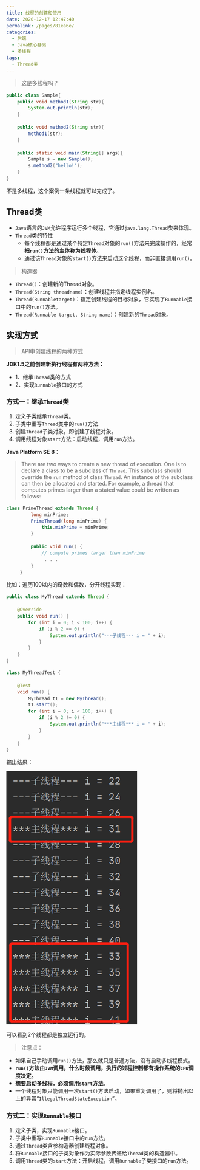 ```yaml
---
title: 线程的创建和使用
date: 2020-12-17 12:47:40
permalink: /pages/81ea6e/
categories:
  - 后端
  - Java核心基础
  - 多线程
tags:
  - Thread类
---
```

> 这是多线程吗？

~~~java
public class Sample{
    public void method1(String str){
        System.out.println(str);
    }
    
    public void method2(String str){
        method1(str);
    }
    
    public static void main(String[] args){
        Sample s = new Sample();
        s.method2("hello!");
    }
}
~~~

不是多线程，这个案例一条线程就可以完成了。



## Thread类

- `Java`语言的`JVM`允许程序运行多个线程，它通过`java.lang.Thread`类来体现。
- `Thread`类的特性
  - 每个线程都是通过某个特定`Thread`对象的`run()`方法来完成操作的，经常**把`run()`方法的主体称为线程体**。
  - 通过该`Thread`对象的`start()`方法来启动这个线程，而非直接调用`run()`。



> 构造器

- `Thread()`：创建新的Thread对象。
- `Thread(String threadname)`：创建线程并指定线程实例名。
- `Thread(Runnabletarget)`：指定创建线程的目标对象，它实现了`Runnable`接口中的`run()`方法。
- `Thread(Runnable target, String name)`：创建新的`Thread`对象。



## 实现方式

> API中创建线程的两种方式

**JDK1.5之前创建新执行线程有两种方法：**

- 1、继承`Thread`类的方式
- 2、实现`Runnable`接口的方式





### 方式一：继承`Thread`类

1. 定义子类继承`Thread`类。
2. 子类中重写`Thread`类中的`run()`方法.
3. 创建`Thread`子类对象，即创建了线程对象。
4. 调用线程对象`start`方法：启动线程，调用`run`方法。



**Java Platform SE 8**：

> There are two ways to create a new thread of execution. One is to declare a  class to be a subclass of `Thread`. This subclass should override the  `run` method of class `Thread`. An instance of the  subclass can then be allocated and started. For example, a thread that computes  primes larger than a stated value could be written as follows: 

~~~java
class PrimeThread extends Thread {
         long minPrime;
         PrimeThread(long minPrime) {
             this.minPrime = minPrime;
         }

         public void run() {
             // compute primes larger than minPrime
              . . .
         }
     }

~~~



比如：遍历100以内的奇数和偶数，分开线程实现：

~~~java
public class MyThread extends Thread {

    @Override
    public void run() {
        for (int i = 0; i < 100; i++) {
            if (i % 2 == 0) {
                System.out.println("---子线程--- i = " + i);
            }
        }
    }
}
~~~

~~~java
class MyThreadTest {

    @Test
    void run() {
        MyThread t1 = new MyThread();
        t1.start();
        for (int i = 0; i < 100; i++) {
            if (i % 2 != 0) {
                System.out.println("***主线程*** i = " + i);
            }
        }
    }
}
~~~

输出结果：

![image-20201217142453580](https://raw.githubusercontent.com/SaulJWu/images/main/20201217142453.png)

可以看到2个线程都是独立运行的。



> 注意点：

- 如果自己手动调用`run()`方法，那么就只是普通方法，没有启动多线程模式。
- **`run()`方法由`JVM`调用，什么时候调用，执行的过程控制都有操作系统的`CPU`调度决定。**
- **想要启动多线程，必须调用`start`方法。**
- 一个线程对象只能调用一次`start()`方法启动，如果重复调用了，则将抛出以上的异常“`IllegalThreadStateException`”。



### 方式二：实现`Runnable`接口

1. 定义子类，实现`Runnable`接口。
2. 子类中重写`Runnable`接口中的`run`方法。
3. 通过`Thread`类含参构造器创建线程对象。
4. 将`Runnable`接口的子类对象作为实际参数传递给`Thread`类的构造器中。
5. 调用`Thread`类的`start`方法：开启线程，调用`Runnable`子类接口的`run`方法。